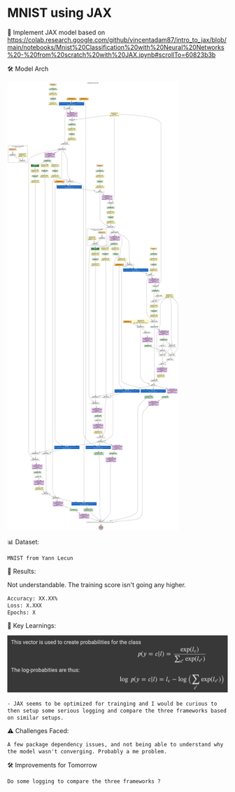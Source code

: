 # MNIST using JAX

🎯 Implement JAX model based on https://colab.research.google.com/github/vincentadam87/intro_to_jax/blob/main/notebooks/Mnist%20Classification%20with%20Neural%20Networks%20-%20from%20scratch%20with%20JAX.ipynb#scrollTo=60823b3b

🛠️ Model Arch

![](./model_graph.png)

📊 Dataset:

    MNIST from Yann Lecun

🔢 Results:

Not understandable. The training score isn't going any higher.

    Accuracy: XX.XX%
    Loss: X.XXX
    Epochs: X

<!-- Training Curve: (Optional, insert training loss/accuracy plot here) -->

🧩 Key Learnings:

![alt text](<CleanShot 2024-09-25 at 15.21.59@2x.png>)

    - JAX seems to be optimized for trainging and I would be curious to then setup some serious logging and compare the three frameworks based on similar setups.

⚠️ Challenges Faced:

    A few package dependency issues, and not being able to understand why the model wasn't converging. Probably a me problem.

🛠️ Improvements for Tomorrow

    Do some logging to compare the three frameworks ?